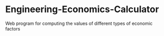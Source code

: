 # Engineering-Economics-Calculator
Web program for computing the values of different types of economic factors
